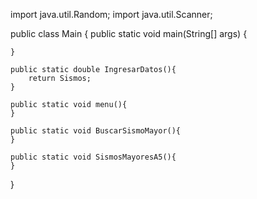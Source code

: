 import java.util.Random;
import java.util.Scanner;

public class Main {
    public static void main(String[] args) {

    }

    public static double IngresarDatos(){
        return Sismos;
    }

    public static void menu(){
    }

    public static void BuscarSismoMayor(){
    }

    public static void SismosMayoresA5(){
    }


}
